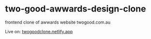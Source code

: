 # two-good-awwards-design-clone
frontend clone of awwards website twogood.com.au 

Live on: 
[twogoodclone.netlify.app](https://twogoodclone.netlify.app)

